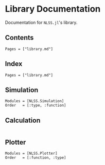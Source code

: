 # Library Documentation

Documentation for `NLSS.jl`'s library.

## Contents

```@contents
Pages = ["library.md"]
```

## Index

```@index
Pages = ["library.md"]
```

## Simulation
```@autodocs
Modules = [NLSS.Simulation]
Order   = [:type, :function]
```

## Calculation

```@docs
```

## Plotter
```@autodocs
Modules = [NLSS.Plotter]
Order   = [:function, :type]
```